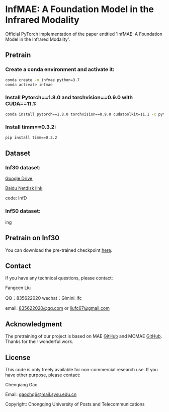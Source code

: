 # InfMAE: A Foundation Model in the Infrared Modality
Official PyTorch implementation of the paper entitled 'InfMAE: A Foundation Model in the Infrared Modality'.

## Pretrain

### Create a conda environment and activate it:
```bash
conda create -n infmae python=3.7
conda activate infmae
```

### Install Pytorch==1.8.0 and torchvision==0.9.0 with CUDA==11.1:
```bash
conda install pytorch==1.8.0 torchvision==0.9.0 cudatoolkit=11.1 -c pytorch -c conda-forge
```

### Install timm==0.3.2:
```bash
pip install timm==0.3.2
```

## Dataset
### Inf30 dataset: 
[Google Drive](https://drive.google.com/file/d/1joUmb9gXEI8wfy8YbOsfvH_CYkL7MAsF/view?usp=sharing),

[Baidu Netdisk link](https://pan.baidu.com/s/15cSH-fVpXVzIlGfXC-Cirw?pwd=InfD)

code: InfD 

### Inf50 dataset:
ing

## Pretrain on Inf30

You can download the pre-trained checkpoint [here](https://pan.baidu.com/s/1xofov5UWARRPVHB6586E2w?pwd=Apth).

## Contact
If you have any technical questions, please contact:

Fangcen Liu

QQ：835622020 wechat：Gimini_lfc

email: 835622020@qq.com  or liufc67@gmail.com

## Acknowledgment
The pretraining of our project is based on MAE [GitHub](https://github.com/facebookresearch/mae) and MCMAE [GitHub](https://github.com/Alpha-VL/ConvMAE).
Thanks for their wonderful work.

## License
This code is only freely available for non-commercial research use. If you have other purpose, please contact:

Chenqiang Gao

Email: gaochq6@mail.sysu.edu.cn

Copyright: Chongqing University of Posts and Telecommunications
